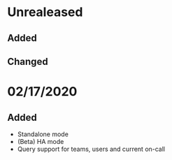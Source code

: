 # Unrealeased
## Added
## Changed

# 02/17/2020 
## Added
- Standalone mode
- (Beta) HA mode
- Query support for teams, users and current on-call